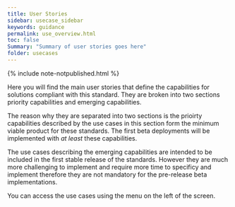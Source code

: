 ```yaml
---
title: User Stories
sidebar: usecase_sidebar
keywords: guidance
permalink: use_overview.html
toc: false
Summary: "Summary of user stories goes here"
folder: usecases
---
```

{% include note-notpublished.html %}

Here you will find the main user stories that define the capabilities for solutions compliant with this standard. They are broken into two sections priority capabilities and emerging capabilities. 

The reason why they are separated into two sections is the prioirty capabilities described by the use cases in this section form the minimum viable product for these standards. The first beta deployments will be implemented with *at least* these capabilities. 

The use cases describing the emerging capabilities are intended to be included in the first stable release of the standards. However they are much more challenging to implement and require more time to specificy and implement therefore they are not mandatory for the pre-release beta implementations.

You can access the use cases using the menu on the left of the screen.
